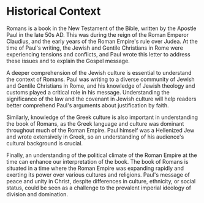# Historical Context

Romans is a book in the New Testament of the Bible, written by the Apostle Paul in the late 50s AD. This was during the reign of the Roman Emperor Claudius, and the early years of the Roman Empire's rule over Judea. At the time of Paul's writing, the Jewish and Gentile Christians in Rome were experiencing tensions and conflicts, and Paul wrote this letter to address these issues and to explain the Gospel message.

A deeper comprehension of the Jewish culture is essential to understand the context of Romans. Paul was writing to a diverse community of Jewish and Gentile Christians in Rome, and his knowledge of Jewish theology and customs played a critical role in his message.  Understanding the significance of the law and the covenant in Jewish culture will help readers better comprehend Paul's arguments about justification by faith.

Similarly, knowledge of the Greek culture is also important in understanding the book of Romans, as the Greek language and culture was dominant throughout much of the Roman Empire. Paul himself was a Hellenized Jew and wrote extensively in Greek, so an understanding of his audience's cultural background is crucial.

Finally, an understanding of the political climate of the Roman Empire at the time can enhance our interpretation of the book. The book of Romans is situated in a time where the Roman Empire was expanding rapidly and exerting its power over various cultures and religions. Paul's message of peace and unity in Christ, despite differences in culture, ethnicity, or social status, could be seen as a challenge to the prevalent imperial ideology of division and domination.

